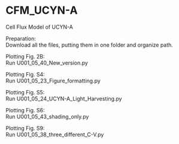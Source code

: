 # CFM_UCYN-A
Cell Flux Model of UCYN-A

Preparation:
<br> Download all the files, putting them in one folder and organize path.

Plotting Fig. 2B:
<br> Run U001_05_40_New_version.py

Plotting Fig. S4: 
<br> Run U001_05_23_Figure_formatting.py

Plotting Fig. S5: 
<br> Run U001_05_24_UCYN-A_Light_Harvesting.py

Plotting Fig. S6:
<br> Run U001_05_43_shading_only.py

Plotting Fig. S9:
<br> Run U001_05_38_three_different_C-V.py
